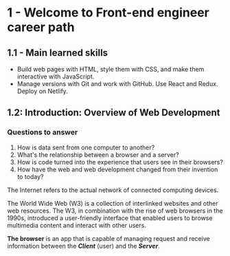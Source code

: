 # 1 - Welcome to Front-end engineer career path

## 1.1 - Main learned skills

- Build web pages with HTML, style them with CSS, and make them interactive with JavaScript.
- Manage versions with Git and work with GitHub.
Use React and Redux.
Deploy on Netlify.

## 1.2: Introduction: Overview of Web Development

### Questions to answer

1. How is data sent from one computer to another?
2. What's the relationship between a browser and a server?
3. How is code turned into the experience that users see in their browsers?
4. How have the web and web development changed from their invention to today?

The Internet refers to the actual network of connected computing devices.

The World Wide Web (W3) is a collection of interlinked websites and other web resources. The W3, in combination with the rise of web browsers in the 1990s, introduced a user-friendly interface that enabled users to browse multimedia content and interact with other users.

**The browser** is an app that is capable of managing request and receive information between the **_Client_** (user) and the **_Server_**.


<!--stackedit_data:
eyJoaXN0b3J5IjpbMTY3MDQxMjg0NCwxNzIyNjE1NjA2LDM3Mj
E1MjQyMywtNDIzOTE5ODUxLC0xNDQ0NzMyNTc0LDEwMzIzMjY1
ODldfQ==
-->